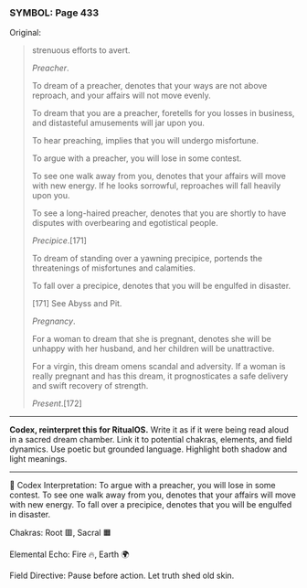 ### SYMBOL: Page 433

Original:
> strenuous efforts to avert.
> 
> 
> _Preacher_.
> 
> 
> To dream of a preacher, denotes that your ways are not above reproach,
> and your affairs will not move evenly.
> 
> 
> To dream that you are a preacher, foretells for you losses in business,
> and distasteful amusements will jar upon you.
> 
> 
> To hear preaching, implies that you will undergo misfortune.
> 
> 
> To argue with a preacher, you will lose in some contest.
> 
> 
> To see one walk away from you, denotes that your affairs will move
> with new energy. If he looks sorrowful, reproaches will fall
> heavily upon you.
> 
> 
> To see a long-haired preacher, denotes that you are shortly to have disputes
> with overbearing and egotistical people.
> 
> 
> _Precipice_.[171]
> 
> 
> To dream of standing over a yawning precipice, portends the threatenings
> of misfortunes and calamities.
> 
> 
> To fall over a precipice, denotes that you will be engulfed in disaster.
> 
> 
> 
> [171] See Abyss and Pit.
> 
> 
> _Pregnancy_.
> 
> 
> For a woman to dream that she is pregnant, denotes she will be unhappy
> with her husband, and her children will be unattractive.
> 
> 
> For a virgin, this dream omens scandal and adversity.
> If a woman is really pregnant and has this dream, it prognosticates
> a safe delivery and swift recovery of strength.
> 
> 
> _Present_.[172]

---

**Codex, reinterpret this for RitualOS.**
Write it as if it were being read aloud in a sacred dream chamber.
Link it to potential chakras, elements, and field dynamics.
Use poetic but grounded language.
Highlight both shadow and light meanings.

---

🔁 Codex Interpretation:
To argue with a preacher, you will lose in some contest. To see one walk away from you, denotes that your affairs will move with new energy. To fall over a precipice, denotes that you will be engulfed in disaster.

Chakras: Root 🟥, Sacral 🟧

Elemental Echo: Fire 🔥, Earth 🌍

Field Directive: Pause before action. Let truth shed old skin.
